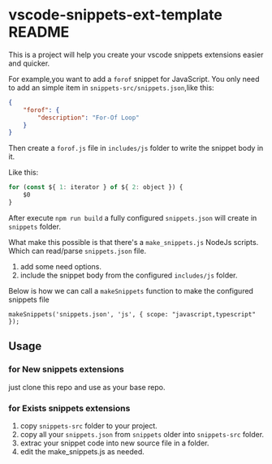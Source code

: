 # vscode-snippets-ext-template README
This is a project will help you create your vscode snippets extensions easier and quicker.

For example,you want to add a `forof` snippet for JavaScript.
You only need to add an simple item in `snippets-src/snippets.json`,like this:

```json
{
    "forof": {
        "description": "For-Of Loop"
    }
}
```

Then create a `forof.js` file in `includes/js` folder to write the snippet body in it.

Like this:

```js
for (const ${ 1: iterator } of ${ 2: object }) {
    $0
}
```

After execute `npm run build` a fully configured `snippets.json` will create in `snippets` folder.


What make this possible  is that there's a `make_snippets.js` NodeJs scripts.
Which can read/parse `snippets.json` file.
1. add some need options.
2. include the snippet body from the configured `includes/js` folder.

Below is how we can call a `makeSnippets` function to make the configured snippets file

`makeSnippets('snippets.json', 'js', { scope: "javascript,typescript" });`

## Usage
### for New snippets extensions
just clone this repo and use as your base repo.

### for Exists snippets extensions
1. copy `snippets-src` folder to your project.
2. copy all your `snippets.json` from `snippets` older into `snippets-src` folder.
3. extrac your snippet code into new source file in a folder.
4. edit the make_snippets.js as needed.




